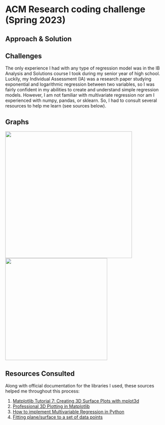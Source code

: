 # ACM Research coding challenge (Spring 2023)

## Approach & Solution


## Challenges
The only experience I had with any type of regression model was in the IB Analysis and Solutions course I took during my senior year of high school. Luckily, my Individual Assessment (IA) was a research paper studying exponential and logarithmic regression between two variables, so I was fairly confident in my abilities to create and understand simple regression models. However, I am not familiar with multivariate regression nor am I experienced with numpy, pandas, or sklearn. So, I had to consult several resources to help me learn (see sources below).


## Graphs
<img src="https://user-images.githubusercontent.com/97753409/215263814-e2811ec2-e619-4263-b39e-705bd4d83e4f.png" width="400"> <img src="https://user-images.githubusercontent.com/97753409/215263829-8cdc2b01-40ba-42c6-b676-460985305731.png" height="322">



## Resources Consulted

Along with official documentation for the libraries I used, these sources helped me throughout this process:
1. [Matplotlib Tutorial 7: Creating 3D Surface Plots with mplot3d](https://www.youtube.com/watch?v=8h2YhqoUsEw)
2. [Professional 3D Plotting in Matplotlib](https://www.youtube.com/watch?v=fAztJg9oi7s)
3. [How to implement Multivariable Regression in Python](https://www.educative.io/answers/how-to-implement-multivariable-regression-in-python)
4. [Fitting plane/surface to a set of data points](https://gist.github.com/amroamroamro/1db8d69b4b65e8bc66a6)
